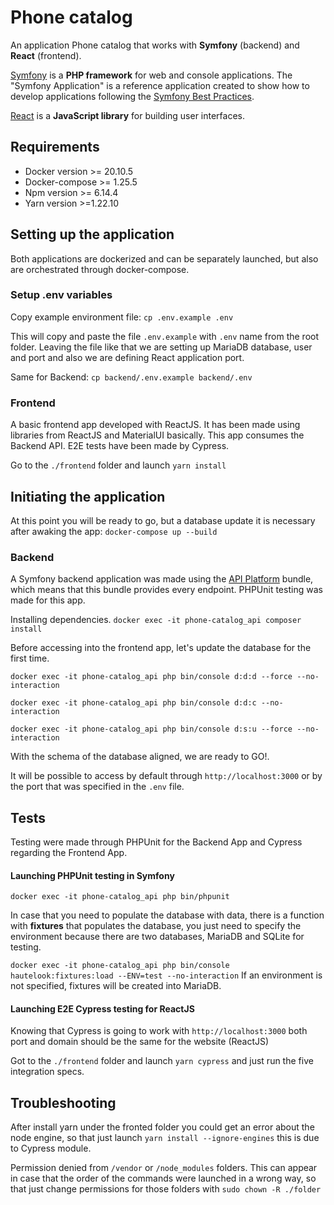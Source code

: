Phone catalog
========================
An application Phone catalog that works with **Symfony** (backend) and **React** (frontend).

[Symfony][1] is a **PHP framework** for web and console applications.
The "Symfony Application" is a reference application created to show how
to develop applications following the [Symfony Best Practices][3].


[React][2] is a **JavaScript library** for building user interfaces.

## Requirements

* Docker version >= 20.10.5
* Docker-compose >= 1.25.5
* Npm version >= 6.14.4
* Yarn version >=1.22.10

## Setting up the application
Both applications are dockerized and can be separately launched, but also are orchestrated through docker-compose.

### Setup .env variables

Copy example environment file:  `cp .env.example .env`

This will copy and paste the file `.env.example` with `.env` name from the root folder. Leaving the file like that we are setting up MariaDB database, user and port and also we are defining React application port.

Same for Backend: `cp backend/.env.example backend/.env`

### Frontend
A basic frontend app developed with ReactJS. It has been made using libraries from ReactJS and MaterialUI basically.
This app consumes the Backend API.
E2E tests have been made by Cypress.

Go to the `./frontend` folder and launch `yarn install`

## Initiating the application

At this point you will be ready to go, but a database update it is necessary after awaking the app:
```docker-compose up --build```

### Backend
A Symfony backend application was made using the [API Platform][4] bundle, which means that this bundle provides every endpoint.
PHPUnit testing was made for this app.

Installing dependencies.
`docker exec -it phone-catalog_api composer install`

Before accessing into the frontend app, let's update the database for the first time.

`docker exec -it phone-catalog_api php bin/console d:d:d --force --no-interaction`

`docker exec -it phone-catalog_api php bin/console d:d:c --no-interaction`

`docker exec -it phone-catalog_api php bin/console d:s:u --force --no-interaction
`

With the schema of the database aligned, we are ready to GO!.

It will be possible to access by default through `http://localhost:3000` or by the port that was specified in the `.env` file.

## Tests
Testing were made through PHPUnit for the Backend App and Cypress regarding the Frontend App.

#### Launching PHPUnit testing in Symfony
  `docker exec -it phone-catalog_api php bin/phpunit`

In case that you need to populate the database with data, there is a function with **fixtures** that populates the database, you just need to specify the environment because there are two databases, MariaDB and SQLite for testing.

`docker exec -it phone-catalog_api php bin/console hautelook:fixtures:load --ENV=test --no-interaction`
If an environment is not specified, fixtures will be created into MariaDB.

#### Launching E2E Cypress testing for ReactJS
Knowing that Cypress is going to work with `http://localhost:3000` both port and domain should be the same for the website (ReactJS)

Got to the `./frontend` folder and launch `yarn cypress` and just run the five integration specs.

## Troubleshooting
After install yarn under the fronted folder you could get an error about the node engine, so that just launch `yarn install --ignore-engines` this is due to Cypress module.

Permission denied from `/vendor` or `/node_modules` folders. This can appear in case that the order of the commands were launched in a wrong way, so that just change permissions for those folders with `sudo chown -R ./folder`



[1]: https://symfony.com
[2]: https://reactjs.org/
[3]: https://symfony.com/doc/current/best_practices.html
[4]: https://api-platform.com/